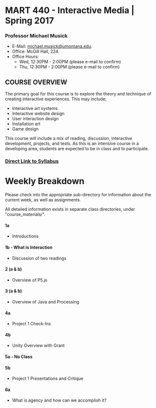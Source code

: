 # MART 440 - Interactive Media |  Spring 2017

### Professor Michael Musick

- E-Mail: [michael.musick@umontana.edu](mailto:michael.musick@umontana.edu).
- Office: McGill Hall, 224.
- Office Hours:
    - Wed, 12:30PM - 2:00PM (please e-mail to confirm)
    - Thu, 12:30PM - 2:00PM (please e-mail to confirm)



## COURSE OVERVIEW
The primary goal for this course is to explore the theory and technique of creating interactive experiences. This may include;
- Interactive art systems
- Interactive website design
- User interaction design
- Installation art
- Game design

This course will include a mix of reading, discussion, interactive development, projects, and tests. As this is an intensive course in a developing area, students are expected to be in class and to participate.

### [Direct Link to Syllabus](https://github.com/Montana-Media-Arts/440-Interactive-Media/tree/master/_syllabus)



# Weekly Breakdown
Please check into the appropriate sub-directory for information about the current week, as well as assignments.

All detailed information exists in separate class directories, under "course_materials/".


#### 1a

- Introductions


#### 1b - What is Interaction

- Discussion of two readings


#### 2 (a & b)

- Overview of P5.js


#### 3 (a & b)

- Overview of Java and Processing


#### 4a

- Project 1 Check-Ins


#### 4b

- Unity Overview with Grant


#### 5a - No Class


#### 5b

- Project 1 Presentations and Critique


#### 6a

- What is agency and how can we accomplish it?
